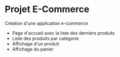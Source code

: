 # Projet E-Commerce

Création d'une application e-commerce

- Page d'accueil avec la liste des derniers produits
- Liste des produits par catégorie
- Affichage d'un produit
- Affichage du panier
